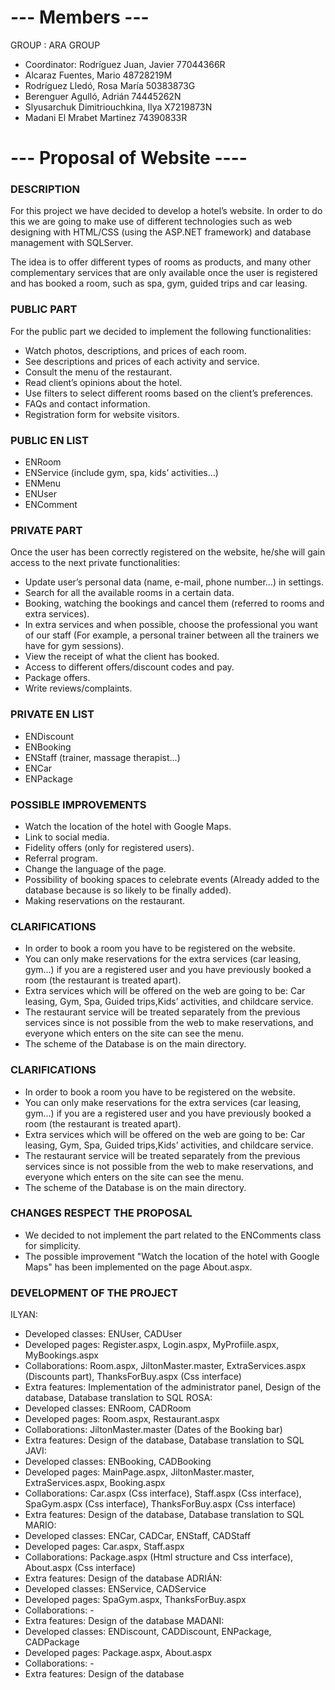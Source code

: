 # --- Members --- #

GROUP : ARA GROUP
- Coordinator: Rodríguez Juan, Javier 77044366R
- Alcaraz Fuentes, Mario 48728219M
- Rodríguez Lledó, Rosa María 50383873G
- Berenguer Agulló, Adrián 74445262N
- Slyusarchuk Dimitriouchkina, Ilya X7219873N
- Madani El Mrabet Martinez 74390833R

# --- Proposal of Website ---- #

### DESCRIPTION ###
For this project we have decided to develop a hotel’s website. In order to do this we are going to make use of different technologies such as web designing with HTML/CSS (using the ASP.NET framework) and database management with SQLServer.

The idea is to offer different types of rooms as products, and many other complementary services that are only available once the user is registered and has booked a room, such as spa, gym, guided trips and car leasing. 


### PUBLIC PART ###
For the public part we decided to implement the following functionalities:
  - Watch photos, descriptions, and prices of each room.
  - See descriptions and prices of each activity and service.
  - Consult the menu of the restaurant.
  - Read client’s opinions about the hotel.
  - Use filters to select different rooms based on the client’s preferences.
  - FAQs and contact information.
  - Registration form for website visitors.

### PUBLIC EN LIST ###
  - ENRoom
  - ENService (include gym, spa, kids’ activities...)
  - ENMenu
  - ENUser
  - ENComment

### PRIVATE PART 
Once the user has been correctly registered on the website, he/she will gain access to the next private functionalities:
  - Update user’s personal data (name, e-mail, phone number…) in settings.
  - Search for all the available rooms in a certain data.
  - Booking, watching the bookings and cancel them (referred to rooms and extra services).
  - In extra services and when possible, choose the professional you want of our staff (For example, a personal trainer between all the trainers we have for gym sessions).
  - View the receipt of what the client has booked. 
  - Access to different offers/discount codes and pay.
  - Package offers.
  - Write reviews/complaints.

### PRIVATE EN LIST ###
  - ENDiscount
  - ENBooking
  - ENStaff (trainer, massage therapist...)
  - ENCar
  - ENPackage


### POSSIBLE IMPROVEMENTS ###
  - Watch the location of the hotel with Google Maps.
  - Link to social media.
  - Fidelity offers (only for registered users).
  - Referral program.
  - Change the language of the page.
  - Possibility of booking spaces to celebrate events (Already added to the database because is so likely to be finally added).
  - Making reservations on the restaurant.

### CLARIFICATIONS ###
  - In order to book a room you have to be registered on the website.
  - You can only make reservations for the extra services (car leasing, gym...) if you are a registered user and you have previously booked a room (the restaurant is treated apart).
  - Extra services which will be offered on the web are going to be: Car leasing, Gym, Spa, Guided trips,Kids’ activities, and childcare service. 
  - The restaurant service will be treated separately from the previous services since is not possible from the web to make reservations, and everyone which enters on the site can see the menu.
  - The scheme of the Database is on the main directory.

### CLARIFICATIONS ###
  - In order to book a room you have to be registered on the website.
  - You can only make reservations for the extra services (car leasing, gym...) if you are a registered user and you have previously booked a room (the restaurant is treated apart).
  - Extra services which will be offered on the web are going to be: Car leasing, Gym, Spa, Guided trips,Kids’ activities, and childcare service. 
  - The restaurant service will be treated separately from the previous services since is not possible from the web to make reservations, and everyone which enters on the site can see the menu.
  - The scheme of the Database is on the main directory.

### CHANGES RESPECT THE PROPOSAL ###
  - We decided to not implement the part related to the ENComments class for simplicity.
  - The possible improvement "Watch the location of the hotel with Google Maps" has been implemented on the page About.aspx.


### DEVELOPMENT OF THE PROJECT ###

ILYAN:
  - Developed classes: ENUser, CADUser
  - Developed pages: Register.aspx, Login.aspx, MyProfiile.aspx, MyBookings.aspx
  - Collaborations: Room.aspx, JiltonMaster.master, ExtraServices.aspx (Discounts part), ThanksForBuy.aspx (Css interface)
  - Extra features: Implementation of the administrator panel, Design of the database, Database translation to SQL
ROSA: 
  - Developed classes: ENRoom, CADRoom
  - Developed pages: Room.aspx, Restaurant.aspx
  - Collaborations: JiltonMaster.master (Dates of the Booking bar)
  - Extra features: Design of the database, Database translation to SQL
JAVI:
  - Developed classes: ENBooking, CADBooking
  - Developed pages: MainPage.aspx, JiltonMaster.master, ExtraServices.aspx, Booking.aspx
  - Collaborations: Car.aspx (Css interface), Staff.aspx (Css interface), SpaGym.aspx (Css interface), ThanksForBuy.aspx (Css interface)
  - Extra features: Design of the database, Database translation to SQL
MARIO:
  - Developed classes: ENCar, CADCar, ENStaff, CADStaff
  - Developed pages: Car.aspx, Staff.aspx
  - Collaborations: Package.aspx (Html structure and Css interface), About.aspx (Css interface)
  - Extra features: Design of the database
ADRIÁN:
  - Developed classes: ENService, CADService
  - Developed pages: SpaGym.aspx, ThanksForBuy.aspx
  - Collaborations: -
  - Extra features: Design of the database
MADANI:
  - Developed classes: ENDiscount, CADDiscount, ENPackage, CADPackage
  - Developed pages: Package.aspx, About.aspx
  - Collaborations: -
  - Extra features: Design of the database
